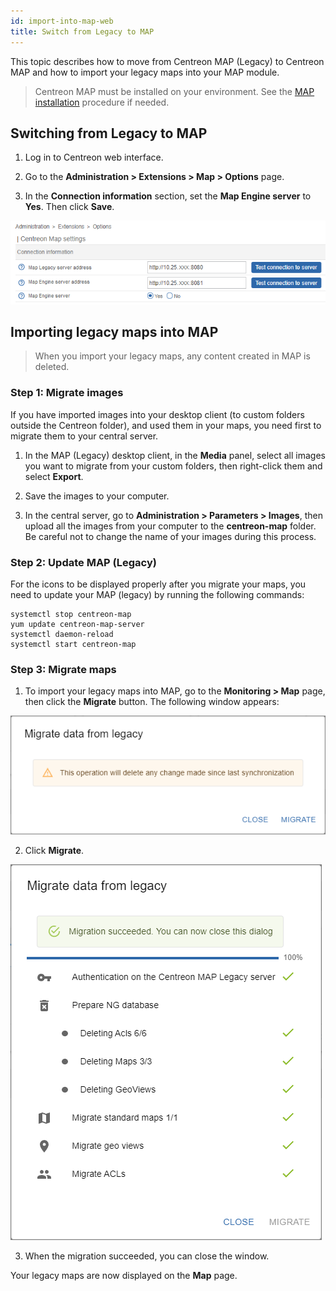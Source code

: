 ```yaml
---
id: import-into-map-web
title: Switch from Legacy to MAP
---
```


This topic describes how to move from Centreon MAP (Legacy) to Centreon MAP and how to import your legacy maps into your MAP module.

> Centreon MAP must be installed on your environment. See the [MAP installation](map-web-install.md) procedure if needed.

## Switching from Legacy to MAP

1. Log in to Centreon web interface.

2. Go to the **Administration > Extensions > Map > Options** page.

3. In the **Connection information** section, set the **Map Engine server** to **Yes**. Then click **Save**.

  ![image](../assets/graph-views/ng/switch-map-engine.png)

## Importing legacy maps into MAP

> When you import your legacy maps, any content created in MAP is deleted.

### Step 1: Migrate images

If you have imported images into your desktop client (to custom folders outside the Centreon folder), and used them in your maps, you need first to migrate them to your central server.

1. In the MAP (Legacy) desktop client, in the **Media** panel, select all images you want to migrate from your custom folders, then right-click them and select **Export**.

2. Save the images to your computer.

3. In the central server, go to **Administration > Parameters > Images**, then upload all the images from your computer to the **centreon-map** folder. Be careful not to change the name of your images during this process.

### Step 2: Update MAP (Legacy)

For the icons to be displayed properly after you migrate your maps, you need to update your MAP (legacy) by running the following commands:

```shell
systemctl stop centreon-map
yum update centreon-map-server
systemctl daemon-reload
systemctl start centreon-map
```

### Step 3: Migrate maps

1. To import your legacy maps into MAP, go to the **Monitoring > Map** page, then click the **Migrate** button. The following window appears:

  ![image](../assets/graph-views/ng/map-migrate-1.png)

2. Click **Migrate**.
 
  ![image](../assets/graph-views/ng/map-migrate-2.png)

3. When the migration succeeded, you can close the window.

  Your legacy maps are now displayed on the **Map** page. 
